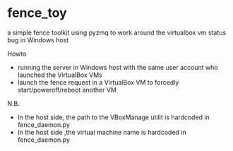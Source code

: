 fence_toy
=========

a simple fence toolkit using pyzmq to work around the virtualbox vm status bug in Windows host

Howto
* running the server in Windows host with the same user account who launched the VirtualBox VMs
* launch the fence request in a VirtualBox VM to forcedly start/poweroff/reboot another VM

N.B.
* In the host side, the path to the VBoxManage utilit is hardcoded in fence_daemon.py
* In the host side ,the virtual machine name is hardcoded in fence_daemon.py
